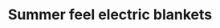 ---
title: "Summer feel electric blankets"
url: /rangreth-budgam/summer-feel-electric-blankets/
shop: Elektrisch
---